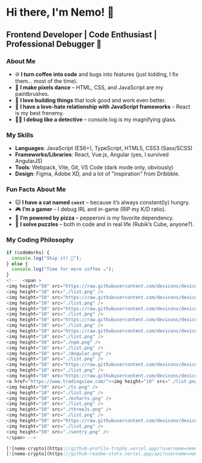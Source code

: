 # Hi there, I'm Nemo! 👋

## Frontend Developer | Code Enthusiast | Professional Debugger 🐛

### About Me
- 🌐 **I turn coffee into code** and bugs into features (just kidding, I fix them... most of the time).
- 🎨 **I make pixels dance** – HTML, CSS, and JavaScript are my paintbrushes.
- 🚀 **I love building things** that look good and work even better.
- 🧠 **I have a love-hate relationship with JavaScript frameworks** – React is my best frenemy.
- 🕵️‍♂️ **I debug like a detective** – console.log is my magnifying glass.

### My Skills
- **Languages**: JavaScript (ES6+), TypeScript, HTML5, CSS3 (Sass/SCSS)
- **Frameworks/Libraries**: React, Vue.js, Angular (yes, I survived AngularJS)
- **Tools**: Webpack, Vite, Git, VS Code (dark mode only, obviously)
- **Design**: Figma, Adobe XD, and a lot of "inspiration" from Dribbble.

### Fun Facts About Me
- 🐱 **I have a cat named `const`** – because it’s always constant(ly) hungry.
- 🎮 **I’m a gamer** – I debug IRL and in-game (RIP my K/D ratio).
- 🍕 **I’m powered by pizza** – pepperoni is my favorite dependency.
- 🧩 **I solve puzzles** – both in code and in real life (Rubik’s Cube, anyone?).

### My Coding Philosophy
```javascript
if (codeWorks) {
  console.log("Ship it! 🚀");
} else {
  console.log("Time for more coffee ☕");
}
<!--  <span > 
<img height="50" src="https://raw.githubusercontent.com/devicons/devicon/master/icons/css3/css3-original-wordmark.svg" />
<img height="10" src="./list.png" />
<img height="50" src="https://raw.githubusercontent.com/devicons/devicon/master/icons/html5/html5-original-wordmark.svg" />
<img height="10" src="./list.png" />
<img height="50" src="https://raw.githubusercontent.com/devicons/devicon/master/icons/javascript/javascript-original.svg" />
<img height="10" src="./list.png" />
<img height="50" src="https://raw.githubusercontent.com/devicons/devicon/master/icons/typescript/typescript-original.svg" />
<img height="10" src="./list.png" />
<img height="50" src="https://raw.githubusercontent.com/devicons/devicon/master/icons/nodejs/nodejs-original-wordmark.svg" />
<img height="10" src="./list.png" />
<img height="50" src="./npm.png" />
<img height="10" src="./list.png" />
<img height="50" src="./Angular.png" />
<img height="10" src="./list.png" />
<img height="50" src="https://raw.githubusercontent.com/devicons/devicon/master/icons/react/react-original-wordmark.svg" />
<img height="10" src="./list.png" />
<img height="50" src="https://raw.githubusercontent.com/devicons/devicon/master/icons/vuejs/vuejs-original-wordmark.svg" />
<a href="https://www.tradingview.com/"><img height="10" src="./list.png" /></a>
<img height="50" src="./tv.png" />
<img height="10" src="./list.png" />
<img height="50" src="./echarts.png" />
<img height="10" src="./list.png" />
<img height="50" src="./threeJs.png" />
<img height="10" src="./list.png" />
<img height="50" src="https://raw.githubusercontent.com/devicons/devicon/master/icons/mysql/mysql-original-wordmark.svg" />
<img height="10" src="./list.png" />
<img height="50" src="./sentry.png" />
</span> -->

[![nemo-crypto](https://github-profile-trophy.vercel.app/?username=nemo-crypto)](https://github.com/ryo-ma/github-profile-trophy)
[![nemo-crypto](https://github-readme-stats.vercel.app/api?username=nemo-crypto)](https://github.com/anuraghazra/github-readme-stats)




